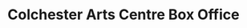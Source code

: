 ---
title: "Colchester Arts Centre Box Office"
url: /colchester/colchester-arts-centre-box-office/
shop: ticket
---